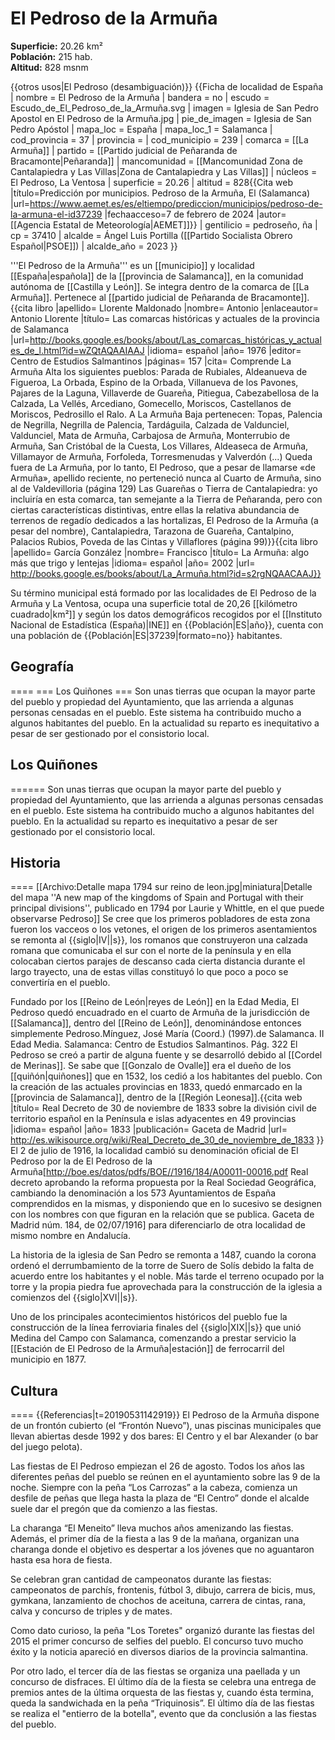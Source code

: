 # El Pedroso de la Armuña

**Superficie:** 20.26 km²  
**Población:** 215 hab.  
**Altitud:** 828 msnm  

{{otros usos|El Pedroso (desambiguación)}}
{{Ficha de localidad de España
| nombre = El Pedroso de la Armuña
| bandera = no
| escudo = Escudo_de_El_Pedroso_de_la_Armuña.svg
| imagen = Iglesia de San Pedro Apostol en El Pedroso de la Armuña.jpg
| pie_de_imagen = Iglesia de San Pedro Apóstol
| mapa_loc = España
| mapa_loc_1 = Salamanca
| cod_provincia = 37
| provincia = 
| cod_municipio = 239
| comarca = [[La Armuña]]
| partido = [[Partido judicial de Peñaranda de Bracamonte|Peñaranda]]
| mancomunidad = [[Mancomunidad Zona de Cantalapiedra y Las Villas|Zona de Cantalapiedra y Las Villas]]
| núcleos = El Pedroso, La Ventosa
| superficie = 20.26
| altitud = 828<ref>{{Cita web |título=Predicción por municipios. Pedroso de la Armuña, El (Salamanca) |url=https://www.aemet.es/es/eltiempo/prediccion/municipios/pedroso-de-la-armuna-el-id37239 |fechaacceso=7 de febrero de 2024 |autor= [[Agencia Estatal de Meteorología|AEMET]]}}</ref>
| gentilicio = pedroseño, ña
| cp = 37410
| alcalde = Ángel Luis Portilla ([[Partido Socialista Obrero Español|PSOE]])
| alcalde_año = 2023
}}

'''El Pedroso de la Armuña''' es un [[municipio]] y localidad [[España|española]] de la [[provincia de Salamanca]], en la comunidad autónoma de [[Castilla y León]]. Se integra dentro de la comarca de [[La Armuña]]. Pertenece al [[partido judicial de Peñaranda de Bracamonte]].<ref>{{cita libro |apellido= Llorente Maldonado |nombre= Antonio |enlaceautor= Antonio Llorente |título= Las comarcas históricas y actuales de la provincia de Salamanca |url=http://books.google.es/books/about/Las_comarcas_históricas_y_actuales_de_l.html?id=wZQtAQAAIAAJ |idioma= español |año= 1976 |editor= Centro de Estudios Salmantinos |páginas= 157 |cita= Comprende La Armuña Alta los siguientes pueblos: Parada de Rubiales, Aldeanueva de Figueroa, La Orbada, Espino de la Orbada, Villanueva de los Pavones, Pajares de la Laguna, Villaverde de Guareña, Pitiegua, Cabezabellosa de la Calzada, La Vellés, Arcediano, Gomecello, Moriscos, Castellanos de Moriscos, Pedrosillo el Ralo. A La Armuña Baja pertenecen: Topas, Palencia de Negrilla, Negrilla de Palencia, Tardáguila, Calzada de Valdunciel, Valdunciel, Mata de Armuña, Carbajosa de Armuña, Monterrubio de Armuña, San Cristóbal de la Cuesta, Los Villares, Aldeaseca de Armuña, Villamayor de Armuña, Forfoleda, Torresmenudas y Valverdón (...) Queda fuera de La Armuña, por lo tanto, El Pedroso, que a pesar de llamarse «de Armuña», apellido reciente, no perteneció nunca al Cuarto de Armuña, sino al de Valdevilloria (página 129) Las Guareñas o Tierra de Cantalapiedra: yo incluiría en esta comarca, tan semejante a la Tierra de Peñaranda, pero con ciertas características distintivas, entre ellas la relativa abundancia de terrenos de regadío dedicados a las hortalizas, El Pedroso de la Armuña (a pesar del nombre), Cantalapiedra, Tarazona de Guareña, Cantalpino, Palacios Rubios, Poveda de las Cintas y Villaflores (página 99)}}</ref><ref name=ref_duplicada_2>{{cita libro |apellido= García González |nombre= Francisco |título= La Armuña: algo más que trigo y lentejas |idioma= español |año= 2002 |url= http://books.google.es/books/about/La_Armuña.html?id=s2rgNQAACAAJ}}</ref>

Su término municipal está formado por las localidades de El Pedroso de la Armuña y La Ventosa, ocupa una superficie total de 20,26&nbsp;[[kilómetro cuadrado|km²]] y según los datos demográficos recogidos por el [[Instituto Nacional de Estadística (España)|INE]] en {{Población|ES|año}}, cuenta con una población de {{Población|ES|37239|formato=no}} habitantes.

## Geografía

====
=== Los Quiñones ===
Son unas tierras que ocupan la mayor parte del pueblo y propiedad del Ayuntamiento, que las arrienda a algunas personas censadas en el pueblo. Este sistema ha contribuido mucho a algunos habitantes del pueblo. En la actualidad su reparto es inequitativo a pesar de ser gestionado por el consistorio local.

## Los Quiñones

======
Son unas tierras que ocupan la mayor parte del pueblo y propiedad del Ayuntamiento, que las arrienda a algunas personas censadas en el pueblo. Este sistema ha contribuido mucho a algunos habitantes del pueblo. En la actualidad su reparto es inequitativo a pesar de ser gestionado por el consistorio local.

## Historia

====
[[Archivo:Detalle mapa 1794 sur reino de leon.jpg|miniatura|Detalle del mapa ''A new map of the kingdoms of Spain and Portugal with their principal divisions'', publicado en 1794 por Laurie y Whittle, en el que puede observarse Pedroso]]
Se cree que los primeros pobladores de esta zona fueron los vacceos o los vetones, el origen de los primeros asentamientos se remonta al {{siglo|IV||s}}, los romanos que construyeron una calzada romana que comunicaba el sur con el norte de la península y en ella colocaban ciertos parajes de descanso cada cierta distancia durante el largo trayecto, una de estas villas constituyó lo que poco a poco se convertiría en el pueblo.

Fundado por los [[Reino de León|reyes de León]] en la Edad Media, El Pedroso quedó encuadrado en el cuarto de Armuña de la jurisdicción de [[Salamanca]], dentro del [[Reino de León]], denominándose entonces simplemente Pedroso.<ref>Mínguez, José María (Coord.) (1997).de Salamanca. II Edad Media. Salamanca: Centro de Estudios Salmantinos. Pág. 322</ref> El Pedroso se creó a partir de alguna fuente y se desarrolló debido al [[Cordel de Merinas]]. Se sabe que [[Gonzalo de Ovalle]] era el dueño de los [[quiñón|quiñones]] que en 1532, los cedió a los habitantes del pueblo. Con la creación de las actuales provincias en 1833, quedó enmarcado en la [[provincia de Salamanca]], dentro de la [[Región Leonesa]].<ref>{{cita web |título= Real Decreto de 30 de noviembre de 1833 sobre la división civil de territorio español en la Península e islas adyacentes en 49 provincias |idioma= español |año= 1833 |publicación= Gaceta de Madrid |url= http://es.wikisource.org/wiki/Real_Decreto_de_30_de_noviembre_de_1833 }}</ref> El 2 de julio de 1916, la localidad cambió su denominación oficial de El Pedroso por la de El Pedroso de la Armuña<ref>[http://boe.es/datos/pdfs/BOE//1916/184/A00011-00016.pdf Real decreto aprobando la reforma propuesta por la Real Sociedad Geográfica, cambiando la denominación a los 573 Ayuntamientos de España comprendidos en la mismas, y disponiendo que en lo sucesivo se designen con los nombres con que figuran en la relación que se publica. Gaceta de Madrid núm. 184, de 02/07/1916]</ref> para diferenciarlo de otra localidad de mismo nombre en Andalucía.

La historia de la iglesia de San Pedro se remonta a 1487, cuando la corona ordenó el derrumbamiento de la torre de Suero de Solís debido la falta de acuerdo entre los habitantes y el noble. Más tarde el terreno ocupado por la torre y la propia piedra fue aprovechada para la construcción de la iglesia a comienzos del {{siglo|XVI||s}}.

Uno de los principales acontecimientos históricos del pueblo fue la construcción de la línea ferroviaria finales del {{siglo|XIX||s}} que unió Medina del Campo con Salamanca, comenzando a prestar servicio la [[Estación de El Pedroso de la Armuña|estación]] de ferrocarril del municipio en 1877.

## Cultura

====
{{Referencias|t=20190531142919}}
El Pedroso de la Armuña dispone de un frontón cubierto (el “Frontón Nuevo”), unas piscinas municipales que llevan abiertas desde 1992 y dos bares: El Centro y el bar Alexander (o bar del juego pelota).

Las fiestas de El Pedroso empiezan el 26 de agosto. Todos los años las diferentes peñas del pueblo se reúnen en el ayuntamiento sobre las 9 de la noche. Siempre con la peña “Los Carrozas” a la cabeza, comienza un desfile de peñas que llega hasta la plaza de “El Centro” donde el alcalde suele dar el pregón que da comienzo a las fiestas.

La charanga “El Meneito” lleva muchos años amenizando las fiestas. Además, el primer día de la fiesta a las 9 de la mañana, organizan una charanga donde el objetivo es despertar a los jóvenes que no aguantaron hasta esa hora de fiesta.

Se celebran gran cantidad de campeonatos durante las fiestas: campeonatos de parchís, frontenis, fútbol 3, dibujo, carrera de bicis, mus, gymkana, lanzamiento de chochos de aceituna, carrera de cintas, rana, calva y concurso de triples y de mates.
 
Como dato curioso, la peña "Los Toretes" organizó durante las fiestas del 2015 el primer concurso de selfies del pueblo. El concurso tuvo mucho éxito y la noticia apareció en diversos diarios de la provincia salmantina.
 
Por otro lado, el tercer día de las fiestas se organiza una paellada y un concurso de disfraces. El último día de la fiesta se celebra una entrega de premios antes de la última orquesta de las fiestas y, cuando ésta termina, queda la sandwichada en la peña “Triquinosis”. 
El último día de las fiestas se realiza el "entierro de la botella", evento que da conclusión a las fiestas del pueblo.